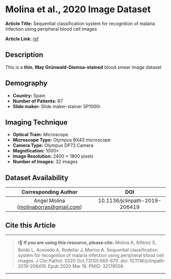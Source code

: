 # **Molina et al., 2020 Image Dataset**  
**Article Title:** Sequential classification system for recognition of malaria infection using peripheral blood cell images

**Article Link:** [ref](https://pubmed.ncbi.nlm.nih.gov/32179558/)

## **Description**
This is a **thin**, **May Grünwald-Giemsa-stained** blood smear image dataset 

## **Demography**
+ **Country:** Spain
+ **Number of Patients:** 87
+ **Slide maker:** Slide maker-stainer SP1000i 


## **Imaging Technique**
+ **Optical Train:** Microscope
+ **Microscope Type:** Olympus BX43 microscope
+ **Camera Type:** Olympus DP73 Camera
+ **Magnification:** 1000× 
+ **Image Resolution:** 2400 × 1800 pixels
+ **Number of Images:** 32 images
  

## **Dataset Availability**
|**Corresponding Author**|**DOI**|
|:---:|:---:|
|Angel Molina (molinaborras@gmail.com)|10.1136/jclinpath-2019-206419|

## **Cite this Article**
---
>
> ❗🛑 **If you are using this resource, please cite:** Molina A, Alférez S, Boldú L, Acevedo A, Rodellar J, Merino A. Sequential classification system for recognition of malaria infection using peripheral blood cell images. J Clin Pathol. 2020 Oct;73(10):665-670. doi: 10.1136/jclinpath-2019-206419. Epub 2020 Mar 16. PMID: 32179558.
>
---
